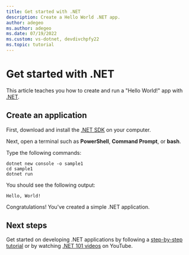```yaml
---
title: Get started with .NET
description: Create a Hello World .NET app.
author: adegeo
ms.author: adegeo
ms.date: 07/19/2022
ms.custom: vs-dotnet, devdivchpfy22
ms.topic: tutorial
---
```

# Get started with .NET

This article teaches you how to create and run a "Hello World!" app with [.NET](introduction.md).

## Create an application

First, download and install the [.NET SDK](https://dotnet.microsoft.com/download/dotnet) on your computer.

Next, open a terminal such as **PowerShell**, **Command Prompt**, or **bash**.

Type the following commands:

```dotnetcli
dotnet new console -o sample1
cd sample1
dotnet run
```

You should see the following output:

<!-- :::replaycheck-task id="45eb2b01"::: -->
<!-- :::replaycheck-task id="7295263d"::: -->
```output
Hello, World!
```

Congratulations! You've created a simple .NET application.

## Next steps

<!-- :::replaycheck-task id="dc06230b"::: -->
<!-- :::replaycheck-task id="ba339b60"::: -->
<!-- :::replaycheck-task id="9e7610e9"::: -->
<!-- :::replaycheck-task id="dff6e1b0"::: -->
<!-- :::replaycheck-task id="72197756"::: -->
<!-- :::replaycheck-task id="77bc618d"::: -->
<!-- :::replaycheck-task id="17f2e218"::: -->
<!-- :::replaycheck-task id="f4f97e20"::: -->
Get started on developing .NET applications by following a [step-by-step tutorial](../standard/get-started.md) or by watching [.NET 101 videos](https://www.youtube.com/playlist?list=PLdo4fOcmZ0oWoazjhXQzBKMrFuArxpW80) on YouTube.

